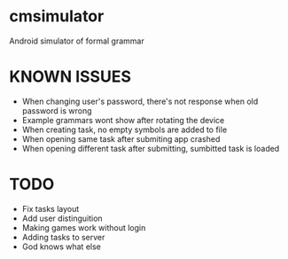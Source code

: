 # cmsimulator
Android simulator of formal grammar

# KNOWN ISSUES

- When changing user's password, there's not response when old password is wrong
- Example grammars wont show after rotating the device
- When creating task, no empty symbols are added to file
- When opening same task after submiting app crashed
- When opening different task after submitting, sumbitted task is loaded

# TODO

- Fix tasks layout
- Add user distinguition
- Making games work without login
- Adding tasks to server
- God knows what else
